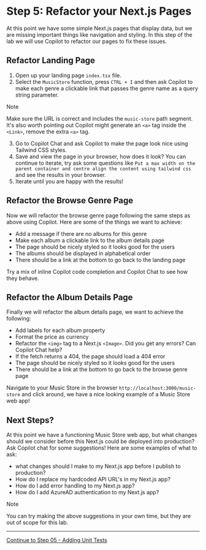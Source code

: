 # Step 5: Refactor your Next.js Pages
At this point we have some simple Next.js pages that display data, but we are missing important things like navigation and styling. In this step of the lab we will use Copilot to refactor our pages to fix these issues.

## Refactor Landing Page
1. Open up your landing page `index.tsx` file.
2. Select the `MusicStore` function, press `CTRL + I` and then ask Copilot to make each genre a clickable link that passes the genre name as a query string parameter.
> [!NOTE]
> Make sure the URL is correct and includes the `music-store` path segment. It's also worth pointing out Copilot might generate an `<a>` tag inside the `<Link>`, remove the extra `<a>` tag.
3. Go to Copilot Chat and ask Copilot to make the page look nice using Tailwind CSS styles.
4. Save and view the page in your browser, how does it look? You can continue to iterate, try ask some questions like `Put a max width on the parent container and centre align the content using tailwind css` and see the results in your browser.
5. Iterate until you are happy with the results!

## Refactor the Browse Genre Page
Now we will refactor the browse genre page following the same steps as above using Copilot. Here are some of the things we want to achieve:
- Add a message if there are no albums for this genre
- Make each album a clickable link to the album details page
- The page should be nicely styled so it looks good for the users 
- The albums should be displayed in alphabetical order
- There should be a link at the bottom to go back to the landing page

Try a mix of inline Copilot code completion and Copilot Chat to see how they behave.

## Refactor the Album Details Page
Finally we will refactor the album details page, we want to achieve the following:
- Add labels for each album property
- Format the price as currency
- Refactor the `<img>` tag to a Next.js `<Image>`. Did you get any errors? Can Copilot Chat help?
- If the fetch returns a 404, the page should load a 404 error
- The page should be nicely styled so it looks good for the users
- There should be a link at the bottom to go back to the browse genre page

Navigate to your Music Store in the browser `http://localhost:3000/music-store` and click around, we have a nice looking example of a Music Store web app!

## Next Steps?
At this point we have a functioning Music Store web app, but what changes should we consider before this Next.js could be deployed into production? Ask Copilot chat for some suggestions! Here are some examples of what to ask:
- what changes should I make to my Next.js app before I publish to production?
- How do I replace my hardcoded API URL's in my Next.js app? 
- How do I add error handling to my Next.js app?
- How do I add AzureAD authentication to my Next.js app?

> [!NOTE]
> You can try making the above suggestions in your own time, but they are out of scope for this lab.

---------------
[Continue to Step 05 - Adding Unit Tests](./06-Step06.md)